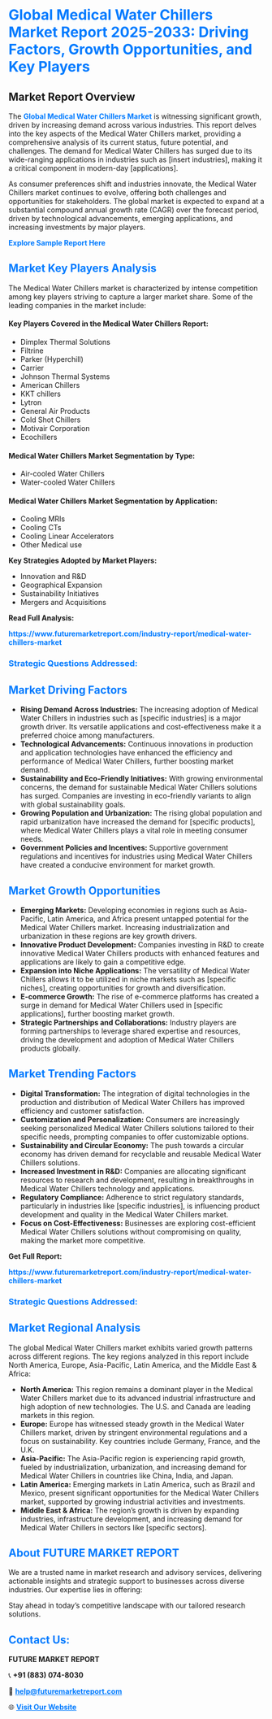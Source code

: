 <h1 style="color: #007BFF;">Global Medical Water Chillers Market Report 2025-2033: Driving Factors, Growth Opportunities, and Key Players</h1>

<section id="overview">
<h2>Market Report Overview</h2>
<p>The <a href="https://www.futuremarketreport.com/industry-report/medical-water-chillers-market" style="color: #007BFF; text-decoration: none;"><strong>Global Medical Water Chillers Market</strong></a> is witnessing significant growth, driven by increasing demand across various industries. This report delves into the key aspects of the Medical Water Chillers market, providing a comprehensive analysis of its current status, future potential, and challenges. The demand for Medical Water Chillers has surged due to its wide-ranging applications in industries such as [insert industries], making it a critical component in modern-day [applications].</p>
<p>As consumer preferences shift and industries innovate, the Medical Water Chillers market continues to evolve, offering both challenges and opportunities for stakeholders. The global market is expected to expand at a substantial compound annual growth rate (CAGR) over the forecast period, driven by technological advancements, emerging applications, and increasing investments by major players.</p>
</section>

<section id="overview">
<p><a href="https://www.futuremarketreport.com/request-sample/reportId=61153" style="color: #007BFF; text-decoration: none;"><strong>Explore Sample Report Here</strong></a></p>
</section>

<section id="key-players">
<h2 style="color: #007BFF;">Market Key Players Analysis</h2>
<p>The Medical Water Chillers market is characterized by intense competition among key players striving to capture a larger market share. Some of the leading companies in the market include:</p>
<h4>Key Players Covered in the Medical Water Chillers Report:</h4>
<ul><li>Dimplex Thermal Solutions</li><li>Filtrine</li><li>Parker (Hyperchill)</li><li>Carrier</li><li>Johnson Thermal Systems</li><li>American Chillers</li><li>KKT chillers</li><li>Lytron</li><li>General Air Products</li><li>Cold Shot Chillers</li><li>Motivair Corporation</li><li>Ecochillers</li></ul>
<h4>Medical Water Chillers Market Segmentation by Type:</h4>
<ul><li>Air-cooled Water Chillers</li><li>Water-cooled Water Chillers</li></ul>

<h4>Medical Water Chillers Market Segmentation by Application:</h4>
<ul><li>Cooling MRIs</li><li>Cooling CTs</li><li>Cooling Linear Accelerators</li><li>Other Medical use</li></ul>
<p><strong>Key Strategies Adopted by Market Players:</strong></p>
<ul>
<li>Innovation and R&D</li>
<li>Geographical Expansion</li>
<li>Sustainability Initiatives</li>
<li>Mergers and Acquisitions</li>
</ul>
</section>

<section>
<p><strong>Read Full Analysis: </strong></p><a href="https://www.futuremarketreport.com/industry-report/medical-water-chillers-market" style="color: #007BFF; text-decoration: none;"><strong>https://www.futuremarketreport.com/industry-report/medical-water-chillers-market</strong></a>
<h3 style="color: #007BFF;">Strategic Questions Addressed:</h3>
</section>

<section id="driving-factors">
<h2 style="color: #007BFF;">Market Driving Factors</h2>
<ul>
<li><strong>Rising Demand Across Industries:</strong> The increasing adoption of Medical Water Chillers in industries such as [specific industries] is a major growth driver. Its versatile applications and cost-effectiveness make it a preferred choice among manufacturers.</li>
<li><strong>Technological Advancements:</strong> Continuous innovations in production and application technologies have enhanced the efficiency and performance of Medical Water Chillers, further boosting market demand.</li>
<li><strong>Sustainability and Eco-Friendly Initiatives:</strong> With growing environmental concerns, the demand for sustainable Medical Water Chillers solutions has surged. Companies are investing in eco-friendly variants to align with global sustainability goals.</li>
<li><strong>Growing Population and Urbanization:</strong> The rising global population and rapid urbanization have increased the demand for [specific products], where Medical Water Chillers plays a vital role in meeting consumer needs.</li>
<li><strong>Government Policies and Incentives:</strong> Supportive government regulations and incentives for industries using Medical Water Chillers have created a conducive environment for market growth.</li>
</ul>
</section>

<section id="growth-opportunities">
<h2 style="color: #007BFF;">Market Growth Opportunities</h2>
<ul>
<li><strong>Emerging Markets:</strong> Developing economies in regions such as Asia-Pacific, Latin America, and Africa present untapped potential for the Medical Water Chillers market. Increasing industrialization and urbanization in these regions are key growth drivers.</li>
<li><strong>Innovative Product Development:</strong> Companies investing in R&D to create innovative Medical Water Chillers products with enhanced features and applications are likely to gain a competitive edge.</li>
<li><strong>Expansion into Niche Applications:</strong> The versatility of Medical Water Chillers allows it to be utilized in niche markets such as [specific niches], creating opportunities for growth and diversification.</li>
<li><strong>E-commerce Growth:</strong> The rise of e-commerce platforms has created a surge in demand for Medical Water Chillers used in [specific applications], further boosting market growth.</li>
<li><strong>Strategic Partnerships and Collaborations:</strong> Industry players are forming partnerships to leverage shared expertise and resources, driving the development and adoption of Medical Water Chillers products globally.</li>
</ul>
</section>

<section id="trending-factors">
<h2 style="color: #007BFF;">Market Trending Factors</h2>
<ul>
<li><strong>Digital Transformation:</strong> The integration of digital technologies in the production and distribution of Medical Water Chillers has improved efficiency and customer satisfaction.</li>
<li><strong>Customization and Personalization:</strong> Consumers are increasingly seeking personalized Medical Water Chillers solutions tailored to their specific needs, prompting companies to offer customizable options.</li>
<li><strong>Sustainability and Circular Economy:</strong> The push towards a circular economy has driven demand for recyclable and reusable Medical Water Chillers solutions.</li>
<li><strong>Increased Investment in R&D:</strong> Companies are allocating significant resources to research and development, resulting in breakthroughs in Medical Water Chillers technology and applications.</li>
<li><strong>Regulatory Compliance:</strong> Adherence to strict regulatory standards, particularly in industries like [specific industries], is influencing product development and quality in the Medical Water Chillers market.</li>
<li><strong>Focus on Cost-Effectiveness:</strong> Businesses are exploring cost-efficient Medical Water Chillers solutions without compromising on quality, making the market more competitive.</li>
</ul>
</section>

<section>
<p><strong>Get Full Report: </strong></p><a href="https://www.futuremarketreport.com/industry-report/medical-water-chillers-market" style="color: #007BFF; text-decoration: none;"><strong>https://www.futuremarketreport.com/industry-report/medical-water-chillers-market</strong></a>
<h3 style="color: #007BFF;">Strategic Questions Addressed:</h3>
</section>


<section id="regional-analysis">
<h2 style="color: #007BFF;">Market Regional Analysis</h2>
<p>The global Medical Water Chillers market exhibits varied growth patterns across different regions. The key regions analyzed in this report include North America, Europe, Asia-Pacific, Latin America, and the Middle East & Africa:</p>
<ul>
<li><strong>North America:</strong> This region remains a dominant player in the Medical Water Chillers market due to its advanced industrial infrastructure and high adoption of new technologies. The U.S. and Canada are leading markets in this region.</li>
<li><strong>Europe:</strong> Europe has witnessed steady growth in the Medical Water Chillers market, driven by stringent environmental regulations and a focus on sustainability. Key countries include Germany, France, and the U.K.</li>
<li><strong>Asia-Pacific:</strong> The Asia-Pacific region is experiencing rapid growth, fueled by industrialization, urbanization, and increasing demand for Medical Water Chillers in countries like China, India, and Japan.</li>
<li><strong>Latin America:</strong> Emerging markets in Latin America, such as Brazil and Mexico, present significant opportunities for the Medical Water Chillers market, supported by growing industrial activities and investments.</li>
<li><strong>Middle East & Africa:</strong> The region’s growth is driven by expanding industries, infrastructure development, and increasing demand for Medical Water Chillers in sectors like [specific sectors].</li>
</ul>
</section>

<footer>
<h2 style="color: #007BFF;">About FUTURE MARKET REPORT</h2>
<p>We are a trusted name in market research and advisory services, delivering actionable insights and strategic support to businesses across diverse industries. Our expertise lies in offering:</p>

<p>Stay ahead in today’s competitive landscape with our tailored research solutions.</p>

<h2 style="color: #007BFF;">Contact Us:</h2>
<p><strong>FUTURE MARKET REPORT</strong></p>
<p>📞 <strong>+91 (883) 074-8030</strong></p>
<p>📧 <strong><a href="mailto:help@futuremarketreport.com" style="color: #007BFF;">help@futuremarketreport.com</a></strong></p>
<p>🌐 <strong><a href="https://www.futuremarketreport.com/" style="color: #007BFF;">Visit Our Website</a></strong></p>
</footer>